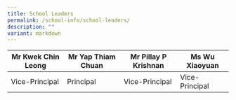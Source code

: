```yaml
---
title: School Leaders
permalink: /school-info/school-leaders/
description: ""
variant: markdown
---
```



| Mr Kwek Chin Leong | Mr Yap Thiam Chuan | Mr Pillay P Krishnan  |Ms Wu Xiaoyuan |
| -------- | -------- | -------- |-------- |
| Vice-Principal  | Principal   | Vice-Principal     |Vice-Principal   |